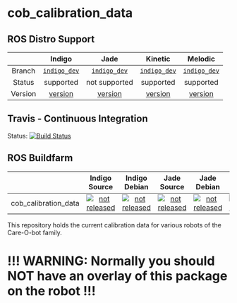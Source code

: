 cob_calibration_data
===========

## ROS Distro Support

|         | Indigo | Jade | Kinetic | Melodic |
|:-------:|:------:|:----:|:-------:|:-------:|
| Branch  | [`indigo_dev`](https://github.com/ipa320/cob_calibration_data/tree/indigo_dev) | [`indigo_dev`](https://github.com/ipa320/cob_calibration_data/tree/indigo_dev) | [`indigo_dev`](https://github.com/ipa320/cob_calibration_data/tree/indigo_dev) | [`indigo_dev`](https://github.com/ipa320/cob_calibration_data/tree/indigo_dev) |
| Status  |  supported | not supported | supported | supported |
| Version | [version](http://repositories.ros.org/status_page/ros_indigo_default.html?q=cob_calibration_data) | [version](http://repositories.ros.org/status_page/ros_jade_default.html?q=cob_calibration_data) | [version](http://repositories.ros.org/status_page/ros_kinetic_default.html?q=cob_calibration_data) | [version](http://repositories.ros.org/status_page/ros_melodic_default.html?q=cob_calibration_data) |

## Travis - Continuous Integration

Status: [![Build Status](https://travis-ci.org/ipa320/cob_calibration_data.svg?branch=indigo_dev)](https://travis-ci.org/ipa320/cob_calibration_data)

## ROS Buildfarm

|         | Indigo Source | Indigo Debian | Jade Source | Jade Debian | Kinetic Source | Kinetic Debian | Melodic Source | Melodic Debian |
|:-------:|:-------------:|:-------------:|:-----------:|:-----------:|:--------------:|:--------------:|:--------------:|:--------------:|
| cob_calibration_data | [![not released](http://build.ros.org/buildStatus/icon?job=Isrc_uT__cob_calibration_data__ubuntu_trusty__source)](http://build.ros.org/view/Isrc_uT/job/Isrc_uT__cob_calibration_data__ubuntu_trusty__source/) | [![not released](http://build.ros.org/buildStatus/icon?job=Ibin_uT64__cob_calibration_data__ubuntu_trusty_amd64__binary)](http://build.ros.org/view/Ibin_uT64/job/Ibin_uT64__cob_calibration_data__ubuntu_trusty_amd64__binary/) | [![not released](http://build.ros.org/buildStatus/icon?job=Jsrc_uT__cob_calibration_data__ubuntu_trusty__source)](http://build.ros.org/view/Jsrc_uT/job/Jsrc_uT__cob_calibration_data__ubuntu_trusty__source/) | [![not released](http://build.ros.org/buildStatus/icon?job=Jbin_uT64__cob_calibration_data__ubuntu_trusty_amd64__binary)](http://build.ros.org/view/Jbin_uT64/job/Jbin_uT64__cob_calibration_data__ubuntu_trusty_amd64__binary/) | [![not released](http://build.ros.org/buildStatus/icon?job=Ksrc_uX__cob_calibration_data__ubuntu_xenial__source)](http://build.ros.org/view/Ksrc_uX/job/Ksrc_uX__cob_calibration_data__ubuntu_xenial__source/) | [![not released](http://build.ros.org/buildStatus/icon?job=Kbin_uX64__cob_calibration_data__ubuntu_xenial_amd64__binary)](http://build.ros.org/view/Kbin_uX64/job/Kbin_uX64__cob_calibration_data__ubuntu_xenial_amd64__binary/) | [![not released](http://build.ros.org/buildStatus/icon?job=Msrc_uB__cob_calibration_data__ubuntu_bionic__source)](http://build.ros.org/view/Msrc_uB/job/Msrc_uB__cob_calibration_data__ubuntu_bionic__source/) | [![not released](http://build.ros.org/buildStatus/icon?job=Mbin_uB64__cob_calibration_data__ubuntu_bionic_amd64__binary)](http://build.ros.org/view/Mbin_uB64/job/Mbin_uB64__cob_calibration_data__ubuntu_bionic_amd64__binary/) |


This repository holds the current calibration data for various robots of the Care-O-bot family.

!!! WARNING: Normally you should __NOT__ have an overlay of this package on the robot !!!
====================
